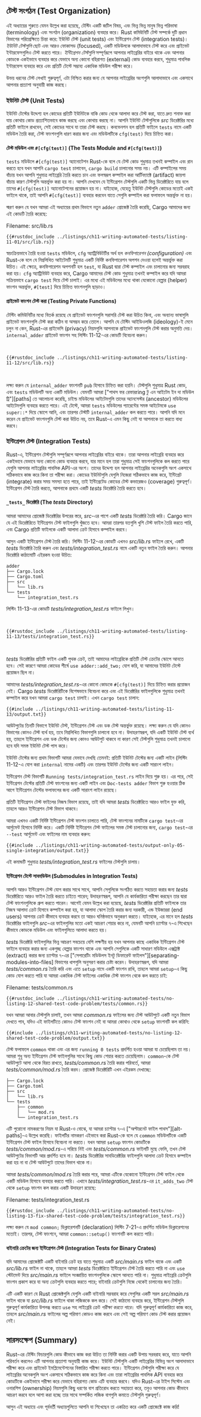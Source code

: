 ## টেস্ট সংগঠন (Test Organization)

এই অধ্যায়ের শুরুতে যেমন উল্লেখ করা হয়েছে, টেস্টিং একটি জটিল বিষয়, এবং ভিন্ন ভিন্ন মানুষ ভিন্ন পরিভাষা (terminology) এবং সংগঠন (organization) ব্যবহার করে। Rust কমিউনিটি টেস্ট সম্পর্কে দুটি প্রধান বিভাগের পরিপ্রেক্ষিতে চিন্তা করে: ইউনিট টেস্ট (unit tests) এবং ইন্টিগ্রেশন টেস্ট (integration tests)। *ইউনিট টেস্টগুলি* ছোট এবং আরও ফোকাসড (focused), একটি মডিউলকে আলাদাভাবে টেস্ট করে এবং প্রাইভেট ইন্টারফেসগুলিও টেস্ট করতে পারে। *ইন্টিগ্রেশন টেস্টগুলি* সম্পূর্ণরূপে আপনার লাইব্রেরির বাইরে থাকে এবং আপনার কোডকে একইভাবে ব্যবহার করে যেভাবে অন্য কোনো বহিরাগত (external) কোড ব্যবহার করবে, শুধুমাত্র পাবলিক ইন্টারফেস ব্যবহার করে এবং প্রতিটি টেস্টে সম্ভাব্য একাধিক মডিউল পরীক্ষা করে।

উভয় ধরনের টেস্ট লেখাই গুরুত্বপূর্ণ, এটা নিশ্চিত করার জন্য যে আপনার লাইব্রেরির অংশগুলি আলাদাভাবে এবং একসাথে আপনার প্রত্যাশা অনুযায়ী কাজ করছে।

### ইউনিট টেস্ট (Unit Tests)

ইউনিট টেস্টের উদ্দেশ্য হল কোডের প্রতিটি ইউনিটকে বাকি কোড থেকে আলাদা করে টেস্ট করা, যাতে দ্রুত শনাক্ত করা যায় কোথায় কোড প্রত্যাশিতভাবে কাজ করছে এবং কোথায় করছে না। আপনি ইউনিট টেস্টগুলিকে _src_ ডিরেক্টরির মধ্যে প্রতিটি ফাইলে রাখবেন, সেই কোডের সাথে যা তারা টেস্ট করছে। কনভেনশন হল প্রতিটি ফাইলে `tests` নামে একটি মডিউল তৈরি করা, টেস্ট ফাংশনগুলি ধারণ করার জন্য এবং মডিউলটিকে `cfg(test)` দিয়ে চিহ্নিত করা।

#### টেস্ট মডিউল এবং `#[cfg(test)]` (The Tests Module and `#[cfg(test)]`)

`tests` মডিউলে `#[cfg(test)]` অ্যানোটেশন Rust-কে বলে যে টেস্ট কোড শুধুমাত্র তখনই কম্পাইল এবং রান করতে হবে যখন আপনি `cargo test` চালাবেন, `cargo build` চালানোর সময় নয়। এটি কম্পাইলের সময় বাঁচায় যখন আপনি শুধুমাত্র লাইব্রেরি তৈরি করতে চান এবং ফলস্বরূপ কম্পাইল করা আর্টিফ্যাক্টে (artifact) জায়গা বাঁচায় কারণ টেস্টগুলি অন্তর্ভুক্ত করা হয় না। আপনি দেখবেন যে ইন্টিগ্রেশন টেস্টগুলি একটি ভিন্ন ডিরেক্টরিতে যায় বলে তাদের `#[cfg(test)]` অ্যানোটেশনের প্রয়োজন হয় না। যাইহোক, যেহেতু ইউনিট টেস্টগুলি কোডের মতোই একই ফাইলে থাকে, তাই আপনি `#[cfg(test)]` ব্যবহার করবেন যাতে সেগুলি কম্পাইল করা ফলাফলে অন্তর্ভুক্ত না হয়।

স্মরণ করুন যে যখন আমরা এই অধ্যায়ের প্রথম বিভাগে নতুন `adder` প্রোজেক্ট তৈরি করেছি, Cargo আমাদের জন্য এই কোডটি তৈরি করেছে:

<span class="filename">Filename: src/lib.rs</span>

```rust,noplayground
{{#rustdoc_include ../listings/ch11-writing-automated-tests/listing-11-01/src/lib.rs}}
```

স্বয়ংক্রিয়ভাবে তৈরি হওয়া `tests` মডিউলে, `cfg` অ্যাট্রিবিউটটির অর্থ হল *কনফিগারেশন (configuration)* এবং Rust-কে বলে যে নিম্নলিখিত আইটেমটি শুধুমাত্র একটি নির্দিষ্ট কনফিগারেশন অপশন দেওয়া হলেই অন্তর্ভুক্ত করা উচিত। এই ক্ষেত্রে, কনফিগারেশন অপশনটি হল `test`, যা Rust দ্বারা টেস্ট কম্পাইল এবং চালানোর জন্য সরবরাহ করা হয়। `cfg` অ্যাট্রিবিউট ব্যবহার করে, Cargo আমাদের টেস্ট কোড শুধুমাত্র তখনই কম্পাইল করে যদি আমরা সক্রিয়ভাবে `cargo test` দিয়ে টেস্ট চালাই। এর মধ্যে এই মডিউলের মধ্যে থাকা যেকোনো হেল্পার (helper) ফাংশন অন্তর্ভুক্ত, `#[test]` দিয়ে চিহ্নিত ফাংশনগুলি ছাড়াও।

#### প্রাইভেট ফাংশন টেস্ট করা (Testing Private Functions)

টেস্টিং কমিউনিটির মধ্যে বিতর্ক রয়েছে যে প্রাইভেট ফাংশনগুলি সরাসরি টেস্ট করা উচিত কিনা, এবং অন্যান্য ভাষাগুলি প্রাইভেট ফাংশনগুলি টেস্ট করা কঠিন বা অসম্ভব করে তোলে। আপনি যে টেস্টিং আইডিওলজি (ideology)-ই মেনে চলুন না কেন, Rust-এর প্রাইভেসি (privacy) নিয়মগুলি আপনাকে প্রাইভেট ফাংশনগুলি টেস্ট করার অনুমতি দেয়। `internal_adder` প্রাইভেট ফাংশন সহ লিস্টিং 11-12-এর কোডটি বিবেচনা করুন।

<Listing number="11-12" file-name="src/lib.rs" caption="একটি প্রাইভেট ফাংশন পরীক্ষা করা">

```rust,noplayground
{{#rustdoc_include ../listings/ch11-writing-automated-tests/listing-11-12/src/lib.rs}}
```

</Listing>

লক্ষ্য করুন যে `internal_adder` ফাংশনটি `pub` হিসাবে চিহ্নিত করা হয়নি। টেস্টগুলি শুধুমাত্র Rust কোড, এবং `tests` মডিউলটি অন্য একটি মডিউল। যেমনটি আমরা ["পাথস ফর রেফারring টু এন আইটেম ইন দা মডিউল ট্রি"][paths]<!-- ignore --> তে আলোচনা করেছি, চাইল্ড মডিউলের আইটেমগুলি তাদের অ্যানসেস্টর (ancestor) মডিউলের আইটেমগুলি ব্যবহার করতে পারে। এই টেস্টে, আমরা `tests` মডিউলের প্যারেন্টের সমস্ত আইটেমকে `use super::*` দিয়ে স্কোপে আনি, এবং তারপর টেস্টটি `internal_adder` কল করতে পারে। আপনি যদি মনে করেন যে প্রাইভেট ফাংশনগুলি টেস্ট করা উচিত নয়, তবে Rust-এ এমন কিছু নেই যা আপনাকে তা করতে বাধ্য করবে।

### ইন্টিগ্রেশন টেস্ট (Integration Tests)

Rust-এ, ইন্টিগ্রেশন টেস্টগুলি সম্পূর্ণরূপে আপনার লাইব্রেরির বাইরে থাকে। তারা আপনার লাইব্রেরি ব্যবহার করে একইভাবে যেভাবে অন্য কোনো কোড ব্যবহার করবে, যার মানে হল তারা শুধুমাত্র সেই ফাংশনগুলিকে কল করতে পারে যেগুলি আপনার লাইব্রেরির পাবলিক API-এর অংশ। তাদের উদ্দেশ্য হল আপনার লাইব্রেরির অনেকগুলি অংশ একসাথে সঠিকভাবে কাজ করে কিনা তা পরীক্ষা করা। কোডের ইউনিটগুলি যেগুলি নিজেরা সঠিকভাবে কাজ করে, ইন্টিগ্রেট (integrate) করার সময় সমস্যা হতে পারে, তাই ইন্টিগ্রেটেড কোডের টেস্ট কভারেজও (coverage) গুরুত্বপূর্ণ। ইন্টিগ্রেশন টেস্ট তৈরি করতে, আপনাকে প্রথমে একটি _tests_ ডিরেক্টরি তৈরি করতে হবে।

#### `_tests_` ডিরেক্টরি (The _tests_ Directory)

আমরা আমাদের প্রোজেক্ট ডিরেক্টরির উপরের স্তরে, _src_-এর পাশে একটি _tests_ ডিরেক্টরি তৈরি করি। Cargo জানে যে এই ডিরেক্টরিতে ইন্টিগ্রেশন টেস্ট ফাইলগুলি খুঁজতে হবে। আমরা তারপর যতগুলি খুশি টেস্ট ফাইল তৈরি করতে পারি, এবং Cargo প্রতিটি ফাইলকে একটি আলাদা ক্রেট হিসাবে কম্পাইল করবে।

আসুন একটি ইন্টিগ্রেশন টেস্ট তৈরি করি। লিস্টিং 11-12-এর কোডটি এখনও _src/lib.rs_ ফাইলে রেখে, একটি _tests_ ডিরেক্টরি তৈরি করুন এবং _tests/integration_test.rs_ নামে একটি নতুন ফাইল তৈরি করুন। আপনার ডিরেক্টরি কাঠামোটি এইরকম হওয়া উচিত:

```text
adder
├── Cargo.lock
├── Cargo.toml
├── src
│   └── lib.rs
└── tests
    └── integration_test.rs
```

লিস্টিং 11-13-এর কোডটি _tests/integration_test.rs_ ফাইলে লিখুন।

<Listing number="11-13" file-name="tests/integration_test.rs" caption="`adder` ক্রেটের একটি ফাংশনের ইন্টিগ্রেশন টেস্ট">

```rust,ignore
{{#rustdoc_include ../listings/ch11-writing-automated-tests/listing-11-13/tests/integration_test.rs}}
```

</Listing>

_tests_ ডিরেক্টরির প্রতিটি ফাইল একটি পৃথক ক্রেট, তাই আমাদের লাইব্রেরিকে প্রতিটি টেস্ট ক্রেটের স্কোপে আনতে হবে। সেই কারণে আমরা কোডের শীর্ষে `use adder::add_two;` যোগ করি, যা আমাদের ইউনিট টেস্টে প্রয়োজন ছিল না।

আমাদের _tests/integration_test.rs_-এর কোনো কোডকে `#[cfg(test)]` দিয়ে চিহ্নিত করার প্রয়োজন নেই। Cargo _tests_ ডিরেক্টরিটিকে বিশেষভাবে বিবেচনা করে এবং এই ডিরেক্টরির ফাইলগুলিকে শুধুমাত্র তখনই কম্পাইল করে যখন আমরা `cargo test` চালাই। এখন `cargo test` চালান:

```console
{{#include ../listings/ch11-writing-automated-tests/listing-11-13/output.txt}}
```

আউটপুটের তিনটি বিভাগে ইউনিট টেস্ট, ইন্টিগ্রেশন টেস্ট এবং ডক টেস্ট অন্তর্ভুক্ত রয়েছে। লক্ষ্য করুন যে যদি কোনও বিভাগের কোনও টেস্ট ব্যর্থ হয়, তবে নিম্নলিখিত বিভাগগুলি চালানো হবে না। উদাহরণস্বরূপ, যদি একটি ইউনিট টেস্ট ব্যর্থ হয়, তাহলে ইন্টিগ্রেশন এবং ডক টেস্টের জন্য কোনও আউটপুট থাকবে না কারণ সেই টেস্টগুলি শুধুমাত্র তখনই চালানো হবে যদি সমস্ত ইউনিট টেস্ট পাস করে।

ইউনিট টেস্টের জন্য প্রথম বিভাগটি আমরা যেভাবে দেখছি তেমনই: প্রতিটি ইউনিট টেস্টের জন্য একটি লাইন (লিস্টিং 11-12-এ যোগ করা `internal` নামের একটি) এবং তারপর ইউনিট টেস্টের জন্য একটি সারাংশ লাইন।

ইন্টিগ্রেশন টেস্ট বিভাগটি `Running tests/integration_test.rs` লাইন দিয়ে শুরু হয়। এর পরে, সেই ইন্টিগ্রেশন টেস্টের প্রতিটি টেস্ট ফাংশনের জন্য একটি লাইন এবং `Doc-tests adder` বিভাগ শুরু হওয়ার ঠিক আগে ইন্টিগ্রেশন টেস্টের ফলাফলের জন্য একটি সারাংশ লাইন রয়েছে।

প্রতিটি ইন্টিগ্রেশন টেস্ট ফাইলের নিজস্ব বিভাগ রয়েছে, তাই যদি আমরা _tests_ ডিরেক্টরিতে আরও ফাইল যুক্ত করি, তাহলে আরও ইন্টিগ্রেশন টেস্ট বিভাগ থাকবে।

আমরা এখনও একটি নির্দিষ্ট ইন্টিগ্রেশন টেস্ট ফাংশন চালাতে পারি, টেস্ট ফাংশনের নামটিকে `cargo test`-এর আর্গুমেন্ট হিসাবে নির্দিষ্ট করে। একটি নির্দিষ্ট ইন্টিগ্রেশন টেস্ট ফাইলের সমস্ত টেস্ট চালানোর জন্য, `cargo test`-এর `--test` আর্গুমেন্ট এবং ফাইলের নাম ব্যবহার করুন:

```console
{{#include ../listings/ch11-writing-automated-tests/output-only-05-single-integration/output.txt}}
```

এই কমান্ডটি শুধুমাত্র _tests/integration_test.rs_ ফাইলের টেস্টগুলি চালায়।

#### ইন্টিগ্রেশন টেস্টে সাবমডিউল (Submodules in Integration Tests)

আপনি আরও ইন্টিগ্রেশন টেস্ট যোগ করার সাথে সাথে, আপনি সেগুলিকে সংগঠিত করতে সহায়তা করার জন্য _tests_ ডিরেক্টরিতে আরও ফাইল তৈরি করতে চাইতে পারেন; উদাহরণস্বরূপ, আপনি যে কার্যকারিতা পরীক্ষা করছেন তার দ্বারা টেস্ট ফাংশনগুলিকে গ্রুপ করতে পারেন। আগেই যেমন উল্লেখ করা হয়েছে, _tests_ ডিরেক্টরির প্রতিটি ফাইলকে তার নিজস্ব আলাদা ক্রেট হিসাবে কম্পাইল করা হয়, যা আলাদা স্কোপ তৈরি করার জন্য দরকারী, এন্ড ইউজাররা (end users) আপনার ক্রেট কীভাবে ব্যবহার করবে তা আরও ঘনিষ্ঠভাবে অনুকরণ করতে। যাইহোক, এর মানে হল _tests_ ডিরেক্টরির ফাইলগুলি _src_-এর ফাইলগুলির মতো একই আচরণ শেয়ার করে না, যেমনটি আপনি চ্যাপ্টার ৭-এ শিখেছেন কীভাবে কোডকে মডিউল এবং ফাইলগুলিতে আলাদা করতে হয়।

_tests_ ডিরেক্টরি ফাইলগুলির ভিন্ন আচরণ সবচেয়ে বেশি লক্ষণীয় হয় যখন আপনার কাছে একাধিক ইন্টিগ্রেশন টেস্ট ফাইলে ব্যবহার করার জন্য একগুচ্ছ হেল্পার ফাংশন থাকে এবং আপনি সেগুলিকে একটি সাধারণ মডিউলে এক্সট্রাক্ট (extract) করার জন্য চ্যাপ্টার ৭-এর ["সেপারেটিং মডিউলস ইনটু ডিফারেন্ট ফাইলস"][separating-modules-into-files]<!-- ignore --> বিভাগের ধাপগুলি অনুসরণ করার চেষ্টা করেন। উদাহরণস্বরূপ, যদি আমরা _tests/common.rs_ তৈরি করি এবং এতে `setup` নামে একটি ফাংশন রাখি, তাহলে আমরা `setup`-এ কিছু কোড যোগ করতে পারি যা আমরা একাধিক টেস্ট ফাইলের একাধিক টেস্ট ফাংশন থেকে কল করতে চাই:

<span class="filename">Filename: tests/common.rs</span>

```rust,noplayground
{{#rustdoc_include ../listings/ch11-writing-automated-tests/no-listing-12-shared-test-code-problem/tests/common.rs}}
```

যখন আমরা আবার টেস্টগুলি চালাই, তখন আমরা _common.rs_ ফাইলের জন্য টেস্ট আউটপুটে একটি নতুন বিভাগ দেখতে পাব, যদিও এই ফাইলটিতে কোনও টেস্ট ফাংশন নেই বা আমরা কোথাও থেকে `setup` ফাংশনটি কল করিনি:

```console
{{#include ../listings/ch11-writing-automated-tests/no-listing-12-shared-test-code-problem/output.txt}}
```

টেস্ট ফলাফলে `common` থাকা এবং এর জন্য `running 0 tests` প্রদর্শিত হওয়া আমরা যা চেয়েছিলাম তা নয়। আমরা শুধু অন্য ইন্টিগ্রেশন টেস্ট ফাইলগুলির সাথে কিছু কোড শেয়ার করতে চেয়েছিলাম। `common`-কে টেস্ট আউটপুটে আসা থেকে বিরত রাখতে, _tests/common.rs_ তৈরি করার পরিবর্তে, আমরা _tests/common/mod.rs_ তৈরি করব। প্রোজেক্ট ডিরেক্টরিটি এখন এইরকম দেখাচ্ছে:

```text
├── Cargo.lock
├── Cargo.toml
├── src
│   └── lib.rs
└── tests
    ├── common
    │   └── mod.rs
    └── integration_test.rs
```
এটি পুরোনো নামকরণের নিয়ম যা Rust-ও বোঝে, যা আমরা চ্যাপ্টার ৭-এ ["অল্টারনেট ফাইল পাথস"][alt-paths]<!-- ignore -->-এ উল্লেখ করেছি। ফাইলটির নামকরণ এইভাবে করা Rust-কে বলে যে `common` মডিউলটিকে একটি ইন্টিগ্রেশন টেস্ট ফাইল হিসাবে বিবেচনা না করতে। যখন আমরা `setup` ফাংশন কোডটিকে _tests/common/mod.rs_-এ সরিয়ে নিই এবং _tests/common.rs_ ফাইলটি মুছে ফেলি, তখন টেস্ট আউটপুটের বিভাগটি আর প্রদর্শিত হবে না। _tests_ ডিরেক্টরির সাবডিরেক্টরির ফাইলগুলি আলাদা ক্রেট হিসাবে কম্পাইল করা হয় না বা টেস্ট আউটপুটে তাদের বিভাগ থাকে না।

আমরা _tests/common/mod.rs_ তৈরি করার পরে, আমরা এটিকে যেকোনো ইন্টিগ্রেশন টেস্ট ফাইল থেকে একটি মডিউল হিসাবে ব্যবহার করতে পারি। এখানে _tests/integration_test.rs_-এর `it_adds_two` টেস্ট থেকে `setup` ফাংশন কল করার একটি উদাহরণ রয়েছে:

<span class="filename">Filename: tests/integration_test.rs</span>

```rust,ignore
{{#rustdoc_include ../listings/ch11-writing-automated-tests/no-listing-13-fix-shared-test-code-problem/tests/integration_test.rs}}
```

লক্ষ্য করুন যে `mod common;` ডিক্লারেশনটি (declaration) লিস্টিং 7-21-এ প্রদর্শিত মডিউল ডিক্লারেশনের মতোই। তারপর, টেস্ট ফাংশনে, আমরা `common::setup()` ফাংশনটি কল করতে পারি।

#### বাইনারি ক্রেটের জন্য ইন্টিগ্রেশন টেস্ট (Integration Tests for Binary Crates)

যদি আমাদের প্রোজেক্টটি একটি বাইনারি ক্রেট হয় যাতে শুধুমাত্র একটি _src/main.rs_ ফাইল থাকে এবং একটি _src/lib.rs_ ফাইল না থাকে, তাহলে আমরা _tests_ ডিরেক্টরিতে ইন্টিগ্রেশন টেস্ট তৈরি করতে পারি না এবং `use` স্টেটমেন্ট দিয়ে _src/main.rs_ ফাইলে সংজ্ঞায়িত ফাংশনগুলিকে স্কোপে আনতে পারি না। শুধুমাত্র লাইব্রেরি ক্রেটগুলি ফাংশন প্রকাশ করে যা অন্য ক্রেটগুলি ব্যবহার করতে পারে; বাইনারি ক্রেটগুলি নিজে থেকেই চালানোর জন্য তৈরি।

এটি একটি কারণ যে Rust প্রোজেক্টগুলি যেগুলি একটি বাইনারি সরবরাহ করে সেগুলির একটি সরল _src/main.rs_ ফাইল থাকে যা _src/lib.rs_ ফাইলে থাকা লজিককে কল করে। সেই কাঠামো ব্যবহার করে, ইন্টিগ্রেশন টেস্টগুলি গুরুত্বপূর্ণ কার্যকারিতা উপলব্ধ করতে `use` সহ লাইব্রেরি ক্রেট *পরীক্ষা করতে পারে*। যদি গুরুত্বপূর্ণ কার্যকারিতা কাজ করে, তাহলে _src/main.rs_ ফাইলের অল্প পরিমাণ কোডও কাজ করবে এবং সেই অল্প পরিমাণ কোড টেস্ট করার প্রয়োজন নেই।

## সারসংক্ষেপ (Summary)

Rust-এর টেস্টিং ফিচারগুলি কোড কীভাবে কাজ করা উচিত তা নির্দিষ্ট করার একটি উপায় সরবরাহ করে, যাতে আপনি পরিবর্তন করলেও এটি আপনার প্রত্যাশা অনুযায়ী কাজ করে। ইউনিট টেস্টগুলি একটি লাইব্রেরির বিভিন্ন অংশ আলাদাভাবে পরীক্ষা করে এবং প্রাইভেট ইমপ্লিমেন্টেশনের বিস্তারিত পরীক্ষা করতে পারে। ইন্টিগ্রেশন টেস্টগুলি পরীক্ষা করে যে লাইব্রেরির অনেকগুলি অংশ একসাথে সঠিকভাবে কাজ করে কিনা এবং তারা লাইব্রেরির পাবলিক API ব্যবহার করে কোডটিকে একইভাবে পরীক্ষা করে যেভাবে বহিরাগত কোড এটি ব্যবহার করবে। যদিও Rust-এর টাইপ সিস্টেম এবং ওনারশিপ (ownership) নিয়মগুলি কিছু ধরণের বাগ প্রতিরোধ করতে সহায়তা করে, তবুও আপনার কোড কীভাবে আচরণ করবে বলে আশা করা হচ্ছে তার সাথে সম্পর্কিত লজিক বাগগুলি কমাতে টেস্টগুলি গুরুত্বপূর্ণ।

আসুন এই অধ্যায়ে এবং পূর্ববর্তী অধ্যায়গুলিতে আপনি যা শিখেছেন তা একত্রিত করে একটি প্রোজেক্টে কাজ করি!
